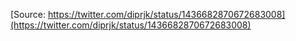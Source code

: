 [Source: https://twitter.com/diprjk/status/1436682870672683008](https://twitter.com/diprjk/status/1436682870672683008)